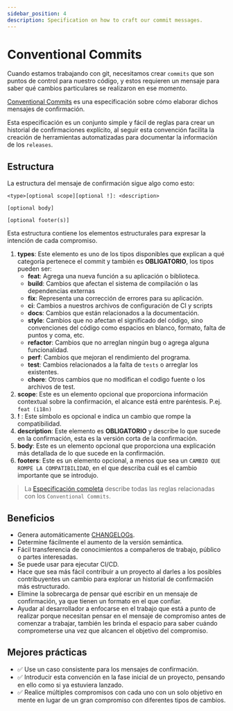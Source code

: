 ```yaml
---
sidebar_position: 4
description: Specification on how to craft our commit messages.
---
```


# Conventional Commits

Cuando estamos trabajando con git, necesitamos crear `commits` que son puntos de control para nuestro código, y estos requieren un mensaje
para saber qué cambios particulares se realizaron en ese momento.

[Conventional Commits](https://www.conventionalcommits.org/en/v1.0.0/#specification) es una especificación sobre cómo
elaborar dichos mensajes de confirmación.

Esta especificación es un conjunto simple y fácil de reglas para crear un historial de confirmaciones explícito, al
seguir esta convención facilita la creación de herramientas automatizadas para documentar la información de los `releases`.

## Estructura

La estructura del mensaje de confirmación sigue algo como esto:

```
<type>[optional scope][optional !]: <description>

[optional body]

[optional footer(s)]
```

Esta estructura contiene los elementos estructurales para expresar la intención de cada compromiso.

1. **types**: Este elemento es uno de los tipos disponibles que explican a qué categoría pertenece el commit y también es **OBLIGATORIO**, los tipos pueden ser:
   - **feat**: Agrega una nueva función a su aplicación o biblioteca.
   - **build**: Cambios que afectan el sistema de compilación o las dependencias externas
   - **fix**: Representa una corrección de errores para su aplicación.
   - **ci**: Cambios a nuestros archivos de configuración de CI y scripts
   - **docs**: Cambios que están relacionados a la documentación.
   - **style**: Cambios que no afectan el significado del código, sino convenciones del código como espacios en blanco, formato, falta de puntos y coma, etc.
   - **refactor**: Cambios que no arreglan ningún bug o agrega alguna funcionalidad.
   - **perf**: Cambios que mejoran el rendimiento del programa.
   - **test**: Cambios relacionados a la falta de `tests` o arreglar los existentes.
   - **chore**: Otros cambios que no modifican el codigo fuente o los archivos de test.
2. **scope**: Este es un elemento opcional que proporciona información contextual sobre la confirmación, el alcance está entre paréntesis. P.ej. `feat (i18n)`
3. **!** : Este símbolo es opcional e indica un cambio que rompe la compatibilidad.
4. **description**: Este elemento es **OBLIGATORIO** y describe lo que sucede en la confirmación, esta es la versión corta de la confirmación.
5. **body**: Este es un elemento opcional que proporciona una explicación más detallada de lo que sucede en la confirmación.
6. **footers**: Este es un elemento opcional, a menos que sea un `CAMBIO QUE ROMPE LA COMPATIBILIDAD`, en el que describa cuál es el cambio importante que se introdujo.

> La [Especificación completa](https://www.conventionalcommits.org/en/v1.0.0/#specification) describe todas las reglas relacionadas con los `Conventional Commits`.

## Beneficios

- Genera automáticamente [CHANGELOGs](https://keepachangelog.com/en/1.0.0/).
- Determine fácilmente el aumento de la versión semántica.
- Fácil transferencia de conocimientos a compañeros de trabajo, público o partes interesadas.
- Se puede usar para ejecutar CI/CD.
- Hace que sea más fácil contribuir a un proyecto al darles a los posibles contribuyentes un cambio para explorar un historial de confirmación más estructurado.
- Elimine la sobrecarga de pensar qué escribir en un mensaje de confirmación, ya que tienen un formato en el que confiar.
- Ayudar al desarrollador a enfocarse en el trabajo que está a punto de realizar porque necesitan pensar en el mensaje de compromiso antes de comenzar a trabajar, también les brinda el espacio para saber cuándo comprometerse una vez que alcancen el objetivo del compromiso.

## Mejores prácticas

- ✅ Use un caso consistente para los mensajes de confirmación.
- ✅ Introducir esta convención en la fase inicial de un proyecto, pensando en ello como si ya estuviera lanzado.
- ✅ Realice múltiples compromisos con cada uno con un solo objetivo en mente en lugar de un gran compromiso con diferentes tipos de cambios.
